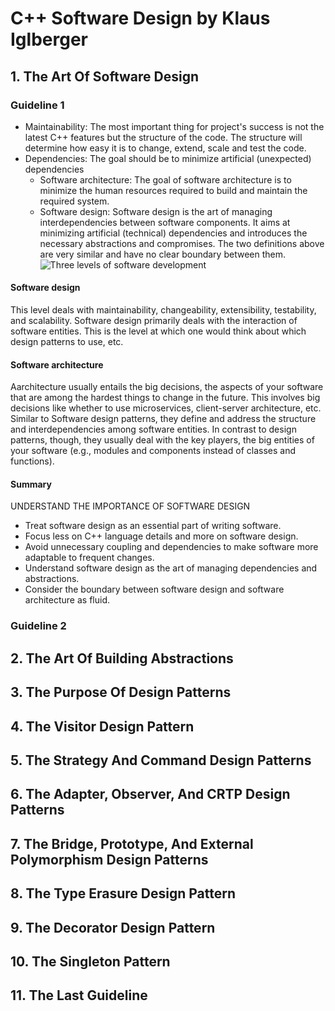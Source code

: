 # C++ Software Design by Klaus Iglberger

## 1. The Art Of Software Design

### Guideline 1

- Maintainability: The most important thing for project's success is not the latest C++ features but the structure of the code. The structure will determine how easy it is to change, extend, scale and test the code.
- Dependencies: The goal should be to minimize artificial (unexpected) dependencies
  - Software architecture: The goal of software architecture is to minimize the human resources required to build and maintain the required system.
  - Software design: Software design is the art of managing interdependencies between software components. It aims at minimizing artificial (technical) dependencies and introduces the necessary abstractions and compromises.
    The two definitions above are very similar and have no clear boundary between them.
    ![Three levels of software development](images/three_levels_of_software_development.png)

#### Software design

This level deals with maintainability, changeability, extensibility, testability, and scalability. Software design primarily deals with the interaction of software entities. This is the level at which one would think about which design patterns to use, etc.

#### Software architecture

Aarchitecture usually entails the big decisions, the aspects of your software that are among the hardest things to change in the future. This involves big decisions like whether to use microservices, client-server architecture, etc.
Similar to Software design patterns, they define and address the structure and interdependencies among software entities. In contrast to design patterns, though, they usually deal with the key players, the big entities of your software (e.g., modules and components instead of classes and functions).

#### Summary

UNDERSTAND THE IMPORTANCE OF SOFTWARE DESIGN

- Treat software design as an essential part of writing software.
- Focus less on C++ language details and more on software design.
- Avoid unnecessary coupling and dependencies to make software more adaptable to frequent changes.
- Understand software design as the art of managing dependencies and abstractions.
- Consider the boundary between software design and software architecture as fluid.

### Guideline 2

## 2. The Art Of Building Abstractions

## 3. The Purpose Of Design Patterns

## 4. The Visitor Design Pattern

## 5. The Strategy And Command Design Patterns

## 6. The Adapter, Observer, And CRTP Design Patterns

## 7. The Bridge, Prototype, And External Polymorphism Design Patterns

## 8. The Type Erasure Design Pattern

## 9. The Decorator Design Pattern

## 10. The Singleton Pattern

## 11. The Last Guideline
